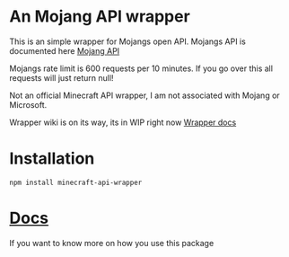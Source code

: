 # An Mojang API wrapper

This is an simple wrapper for Mojangs open API. Mojangs API is documented here [Mojang API](https://minecraft.wiki/w/Mojang_API)

Mojangs rate limit is 600 requests per 10 minutes. If you go over this all requests will just return null!

Not an official Minecraft API wrapper, I am not associated with Mojang or Microsoft.

Wrapper wiki is on its way, its in WIP right now [Wrapper docs](https://wrapperdocs.lukasabbe.com/)

# Installation

`npm install minecraft-api-wrapper`

# [Docs](https://wrapperdocs.lukasabbe.com/)
If you want to know more on how you use this package